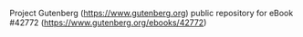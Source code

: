 Project Gutenberg (https://www.gutenberg.org) public repository for eBook #42772 (https://www.gutenberg.org/ebooks/42772)
